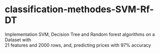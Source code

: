 # classification-methodes-SVM-Rf-DT
Implementation SVM, Decision Tree and Random forest algorithms on a Dataset with      
21 features and 2000 rows, and,  predicting prices with 97% accuracy

